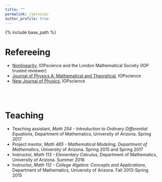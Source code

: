 ```yaml
---
title: ""
permalink: /service/
author_profile: true
---
```


{% include base_path %}

<!-- {% for post in site.teaching reversed %}
  {% include archive-single.html %}
{% endfor %}
 -->


Refereeing
======
- [Nonlinearity](https://iopscience.iop.org/journal/0951-7715), IOPscience and the London Mathematical Society (IOP trusted reviewer) 
- [Journal of Physics A: Mathematical and Theoretical](https://iopscience.iop.org/journal/1751-8121), IOPscience
- [New Journal of Physics](https://iopscience.iop.org/journal/1367-2630), IOPscience

<br>
<br> 

Teaching
======
- Teaching assistant, <i>Math 254 - Introduction to Ordinary Differential Equations</i>, Department of Mathematics, University of Arizona. Spring 2017
- Project mentor, <i>Math 485 - Mathematical Modeling, Department of Mathematics</i>, University of Arizona. Spring 2015 and Spring 2017
- Instructor, <i>Math 113 - Elementary Calculus</i>, Department of Mathematics, University of Arizona. Summer 2016
- Instructor, <i>Math 112 - College Algebra: Concepts and Applications</i>, Department of Mathematics, University of Arizona. Fall 2013-Spring 2015


